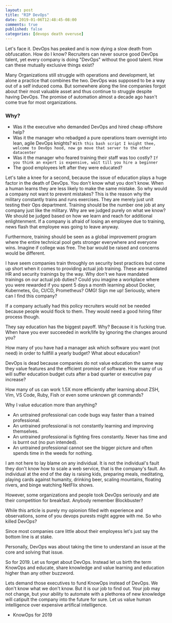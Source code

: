 ```yaml
---
layout: post
title: "RIP DevOps"
date: 2019-01-06T12:48:45-08:00
comments: true
published: false
categories: [devops death overuse]
---
```


Let's face it. DevOps has peaked and is now dying a slow death from obfuscation. How do I know? Recruiters can never source good DevOps talent, yet every company is doing "DevOps" without the good talent. How can these mutually exclusive things exist?

Many Organizations still struggle with operations and development, let alone a practice that combines the two. DevOps was supposed to be a way out of a self induced coma. But somewhere along the line companies forgot about their most valuable asset and thus continue to struggle despite having DevOps. The promise of automation almost a decade ago hasn't come true for most organizations.

### Why?

- Was it the executive who demanded DevOps and hired cheap offshore help?
- Was it the manager who rebadged a pure operations team overnight into lean, agile DevOps knights?
  `With this bash script I knight thee, welcome to DevOps hood, now go move that server to the other datacenter`
- Was it the manager who feared training their staff was too costly?
  `If you think an expert is expensive, wait till you hire a beginner`
- The good employees left after they were educated?

Let's take a knee for a second, because the issue of education plays a huge factor in the death of DevOps. You don't know what you don't know. When a human learns they are less likely to make the same mistake. So why would a company not want to prevent mistakes? This is the reason why the military constantly trains and runs exercises. They are merely just unit testing their Ops department. Training should be the number one job at any company just like the military. Why are we judged purely on what we know? We should be judged based on how we learn and reach for additional enlightenment. If a company is afraid of losing an employee due to training, news flash that employee was going to leave anyway.

Furthermore, training should be seen as a global improvement program where the entire technical pool gets stronger everywhere and everyone wins. Imagine if college was free. The bar would be raised and concerns would be different.

I have seem companies train throughly on security best practices but come up short when it comes to providing actual job training. These are mandated HR and security trainings by the way. Why don't we have mandated trainings on our actual job duties? Could you imagine a workplace where you were rewarded if you spent 5 days a month learning about Docker, Kubernetes, Go, CI/CD, Prometheus? OMG! Sign me up! Seriously, where can I find this company?

If a company actually had this policy recruiters would not be needed because people would flock to them. They would need a good hiring filter process though.

They say education has the biggest payoff. Why? Because it is fucking true. When have you ever succeeded in work/life by ignoring the changes around you?

How many of you have had a manager ask which software you want (not need) in order to fullfill a yearly budget? What about education?

DevOps is dead because companies do not value education the same way they value features and the efficient promise of software. How many of us will suffer education budget cuts after a bad quarter or executive pay increase?

How many of us can work 1.5X more efficiently after learning about ZSH, Vim, VS Code, Ruby, Fish or even some unknown git commands?

Why I value education more than anything?

- An untrained professional can code bugs way faster than a trained professional.
- An untrained professional is not constantly learning and improving themselves.
- An untrained professional is fighting fires constantly. Never has time and is burnt out (no pun intended).
- An untrained professional cannot see the bigger picture and often spends time in the weeds for nothing.

I am not here to lay blame on any individual. It is not the individual's fault they don't know how to scale a web service, that is the company's fault. An individual at the end of the day is raising kids, preparing meals, meditating, playing cards against humanity, drinking beer, scaling mountains, floating rivers, and binge watching NetFlix shows.

However, some organizations and people took DevOps seriously and ate their competition for breakfast. Anybody remember Blockbuster?

While this article is purely my opionion filled with experience and observations, some of you devops purests might aggree with me. So who killed DevOps?

Since most companies care little about their employess let's just say the bottom line is at stake.

Personally, DevOps was about taking the time to understand an issue at the core and solving that issue.

So for 2019. Let us forget about DevOps. Instead let us birth the term KnowOps and educate, share knowledge and value learning and education higher than any other buzzword.

Lets demand those executives to fund KnowOps instead of DevOps. We don't know what we don't know. But it is our job to find out. Your job may not change, but your ability to automate with a plethorea of new knowledge will catipult the company into the future for sure. Let us value human intelligence over expensive artifical intelligence.

- KnowOps for 2019

